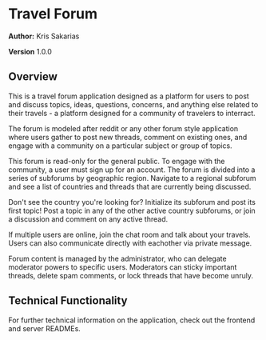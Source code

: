 # Travel Forum

**Author:** Kris Sakarias

**Version** 1.0.0

## Overview

This is a travel forum application designed as a platform for users to post and discuss topics, ideas, questions, concerns, and anything else related to their travels - a platform designed for a community of travelers to interract. 

The forum is modeled after reddit or any other forum style application where users gather to post new threads, comment on existing ones, and engage with a community on a particular subject or group of topics. 

This forum is read-only for the general public. To engage with the community, a user must sign up for an account. The forum is divided into a series of subforums by geographic region. Navigate to a regional subforum and see a list of countries and threads that are currently being discussed. 

Don't see the country you're looking for? Initialize its subforum and post its first topic! Post a topic in any of the other active country subforums, or join a discussion and comment on any active thread. 

If multiple users are online, join the chat room and talk about your travels. Users can also communicate directly with eachother via private message.

Forum content is managed by the administrator, who can delegate moderator powers to specific users. Moderators can sticky important threads, delete spam comments, or lock threads that have become unruly. 


## Technical Functionality

For further technical information on the application, check out the frontend and server READMEs.
